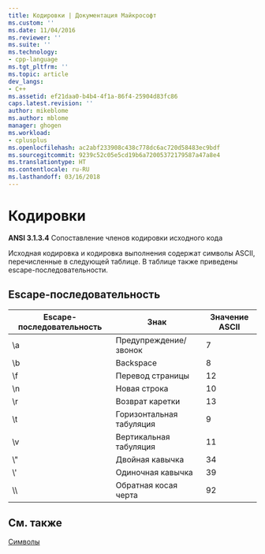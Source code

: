 ```yaml
---
title: Кодировки | Документация Майкрософт
ms.custom: ''
ms.date: 11/04/2016
ms.reviewer: ''
ms.suite: ''
ms.technology:
- cpp-language
ms.tgt_pltfrm: ''
ms.topic: article
dev_langs:
- C++
ms.assetid: ef21daa0-b4b4-4f1a-86f4-25904d83fc86
caps.latest.revision: ''
author: mikeblome
ms.author: mblome
manager: ghogen
ms.workload:
- cplusplus
ms.openlocfilehash: ac2abf233908c438c778dc6ac720d58483ec9bdf
ms.sourcegitcommit: 9239c52c05e5cd19b6a72005372179587a47a8e4
ms.translationtype: HT
ms.contentlocale: ru-RU
ms.lasthandoff: 03/16/2018
---
```

# <a name="character-sets"></a>Кодировки

**ANSI 3.1.3.4** Сопоставление членов кодировки исходного кода

Исходная кодировка и кодировка выполнения содержат символы ASCII, перечисленные в следующей таблице. В таблице также приведены escape-последовательности.

## <a name="escape-sequences"></a>Escape-последовательность

|Escape-последовательность|Знак|Значение ASCII|
|---------------------|---------------|-----------------|
|&#92;a|Предупреждение/звонок|7|
|&#92;b|Backspace|8|
|&#92;f|Перевод страницы|12|
|&#92;n|Новая строка|10|
|&#92;r|Возврат каретки|13|
|&#92;t|Горизонтальная табуляция|9|
|&#92;v|Вертикальная табуляция|11|
|&#92;"|Двойная кавычка|34|
|&#92;'|Одиночная кавычка|39|
|&#92;&#92;|Обратная косая черта|92|

## <a name="see-also"></a>См. также

[Символы](../c-language/characters.md)<br/>
